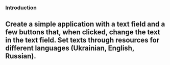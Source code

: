 ### Introduction 

## Create a simple application with a text field and a few buttons that, when clicked, change the text in the text field. Set texts through resources for different languages (Ukrainian, English, Russian).